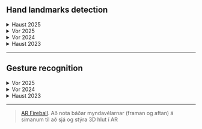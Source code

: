 ## Hand landmarks detection

<details>
<summary>Haust 2025</summary>
  
<br>

- [Aron](https://gunnarthorunnarson.github.io/FORR3FV05EU/handapat/H25/Aron/index.html)
- [Bjarni](https://gunnarthorunnarson.github.io/FORR3FV05EU/handapat/H25/Bjarni/index.html)
- [Emil](https://gunnarthorunnarson.github.io/FORR3FV05EU/handapat/H25/Emil/index.html)
- [Hörður]()
- [Ingimar](https://gunnarthorunnarson.github.io/FORR3FV05EU/handapat/H25/Ingimar/index.html)
- [Kiara](https://gunnarthorunnarson.github.io/FORR3FV05EU/handapat/H25/Kiara/index.html)
- [Knútur](https://gunnarthorunnarson.github.io/FORR3FV05EU/handapat/H25/Knutur/index.html)
- [Lukas](https://gunnarthorunnarson.github.io/FORR3FV05EU/handapat/H25/Lukas/index.html)
- [Marino](https://gunnarthorunnarson.github.io/FORR3FV05EU/handapat/H25/Marino/index.html)
- [Reginn](https://gunnarthorunnarson.github.io/FORR3FV05EU/handapat/H25/Reginn/index.html)

<!-- Marijonas notaði gesture-->

</details>
  
<details>
<summary>Vor 2025</summary>
  
<br>

- [Orn](https://gunnarthorunnarson.github.io/FORR3FV05EU/handapat/V25/Orn/verk_4_2.html) 
- [Breki](https://gunnarthorunnarson.github.io/FORR3FV05EU/handapat/V25/Breki/index.html) 
- [Sindri](https://gunnarthorunnarson.github.io/FORR3FV05EU/handapat/V25/Sindri/index.html)
</details>

<details>
<summary>Vor 2024</summary>
  
<br>

- [Emil](https://gunnarthorunnarson.github.io/FORR3FV05EU/v24/v5/Emil/verk_5_lidur2.html)

</details>
<details>
<summary>Haust 2023</summary>
  
<br>

- [Kristofer](https://gunnarthorunnarson.github.io/FORR3FV05EU/h23/v4/Kristofer/Part2-Kristófer/index.html)  

</details>

<!-- [Davíð](https://gunnarthorunnarson.github.io/FORR3FV05EU/v24/v5/David) -->

---

## Gesture recognition

<details>
<summary>Vor 2025</summary>
  
<br>

- [Orn](https://gunnarthorunnarson.github.io/FORR3FV05EU/handapat/V25/Orn/verk_4_1.html)
- [Gabriela](https://gunnarthorunnarson.github.io/FORR3FV05EU/handapat/V25/Gabriela/index.html)
- [Breki](https://gunnarthorunnarson.github.io/FORR3FV05EU/handapat/V25/Breki/index.html) 

</details>

<details>
<summary>Vor 2024</summary>

<br>

- [Emil](https://gunnarthorunnarson.github.io/FORR3FV05EU/v24/v5/Emil)
- [Hróar](https://gunnarthorunnarson.github.io/FORR3FV05EU/v24/v5/Hroar)
- [Jökull](https://gunnarthorunnarson.github.io/FORR3FV05EU/v24/v5/Jokull)
- [Þorvaldur Breki](https://gunnarthorunnarson.github.io/FORR3FV05EU/v24/v5/ThorvaldurBreki)
- [Þorvaldur Daði](https://gunnarthorunnarson.github.io/FORR3FV05EU/v24/v5/ThorvaldurDadi)

</details>

<details>
<summary>Haust 2023</summary>

<br>

- Björn, [3D](https://bjornthor21.github.io/verk4-vidmot/3dObject.html) 
- Gísli, [hand](https://gunnarthorunnarson.github.io/FORR3FV05EU/h23/v4/Gisli/HandGestureCube/index.html) 
- Héðinn, [hand](https://gunnarthorunnarson.github.io/FORR3FV05EU/h23/v4/Hedinn/Lidur2.html)
- Valdas, [hand](https://gunnarthorunnarson.github.io/FORR3FV05EU/h23/v4/Valdas/2_verkefni_index.html)
- Þorgeir, [hand](https://gunnarthorunnarson.github.io/FORR3FV05EU/h23/v4/Þorgeir/seinni/index.html)
- Tumi, [hand](https://gunnarthorunnarson.github.io/FORR3FV05EU/h23/v4/Tumi/part2/part2/main.html)

</details>

---


> [AR Fireball](https://github.com/bjornthor21/verk5-vidmot/blob/main/README.md#ar-fireball). Að nota báðar myndavélarnar (framan og aftan) á símanum til að sjá og stýra 3D hlut í AR
